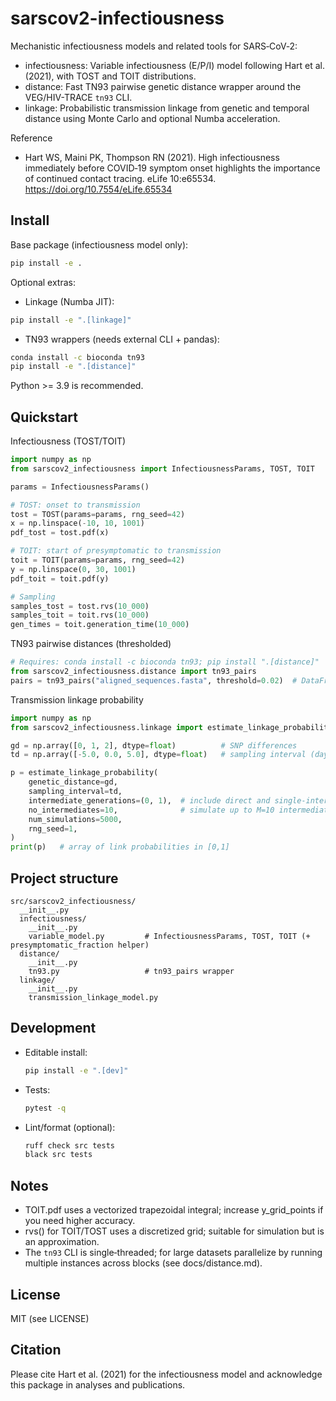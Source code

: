 # sarscov2-infectiousness

Mechanistic infectiousness models and related tools for SARS‑CoV‑2:

- infectiousness: Variable infectiousness (E/P/I) model following Hart et al. (2021), with TOST and TOIT distributions.
- distance: Fast TN93 pairwise genetic distance wrapper around the VEG/HIV-TRACE `tn93` CLI.
- linkage: Probabilistic transmission linkage from genetic and temporal distance using Monte Carlo and optional Numba acceleration.

Reference
- Hart WS, Maini PK, Thompson RN (2021). High infectiousness immediately before COVID‑19 symptom onset highlights the importance of continued contact tracing. eLife 10:e65534. https://doi.org/10.7554/eLife.65534

## Install

Base package (infectiousness model only):
```bash
pip install -e .
```

Optional extras:
- Linkage (Numba JIT):
```bash
pip install -e ".[linkage]"
```
- TN93 wrappers (needs external CLI + pandas):
```bash
conda install -c bioconda tn93
pip install -e ".[distance]"
```

Python >= 3.9 is recommended.

## Quickstart

Infectiousness (TOST/TOIT)
```python
import numpy as np
from sarscov2_infectiousness import InfectiousnessParams, TOST, TOIT

params = InfectiousnessParams()

# TOST: onset to transmission
tost = TOST(params=params, rng_seed=42)
x = np.linspace(-10, 10, 1001)
pdf_tost = tost.pdf(x)

# TOIT: start of presymptomatic to transmission
toit = TOIT(params=params, rng_seed=42)
y = np.linspace(0, 30, 1001)
pdf_toit = toit.pdf(y)

# Sampling
samples_tost = tost.rvs(10_000)
samples_toit = toit.rvs(10_000)
gen_times = toit.generation_time(10_000)
```

TN93 pairwise distances (thresholded)
```python
# Requires: conda install -c bioconda tn93; pip install ".[distance]"
from sarscov2_infectiousness.distance import tn93_pairs
pairs = tn93_pairs("aligned_sequences.fasta", threshold=0.02)  # DataFrame: seqid1, seqid2, distance
```

Transmission linkage probability
```python
import numpy as np
from sarscov2_infectiousness.linkage import estimate_linkage_probability

gd = np.array([0, 1, 2], dtype=float)          # SNP differences
td = np.array([-5.0, 0.0, 5.0], dtype=float)   # sampling interval (days)

p = estimate_linkage_probability(
    genetic_distance=gd,
    sampling_interval=td,
    intermediate_generations=(0, 1),  # include direct and single-intermediate links
    no_intermediates=10,              # simulate up to M=10 intermediates
    num_simulations=5000,
    rng_seed=1,
)
print(p)   # array of link probabilities in [0,1]
```

## Project structure

```
src/sarscov2_infectiousness/
  __init__.py
  infectiousness/
    __init__.py
    variable_model.py         # InfectiousnessParams, TOST, TOIT (+ presymptomatic_fraction helper)
  distance/
    __init__.py
    tn93.py                   # tn93_pairs wrapper
  linkage/
    __init__.py
    transmission_linkage_model.py
```

## Development

- Editable install:
  ```bash
  pip install -e ".[dev]"
  ```
- Tests:
  ```bash
  pytest -q
  ```
- Lint/format (optional):
  ```bash
  ruff check src tests
  black src tests
  ```

## Notes

- TOIT.pdf uses a vectorized trapezoidal integral; increase y_grid_points if you need higher accuracy.
- rvs() for TOIT/TOST uses a discretized grid; suitable for simulation but is an approximation.
- The `tn93` CLI is single‑threaded; for large datasets parallelize by running multiple instances across blocks (see docs/distance.md).

## License

MIT (see LICENSE)

## Citation

Please cite Hart et al. (2021) for the infectiousness model and acknowledge this package in analyses and publications.

